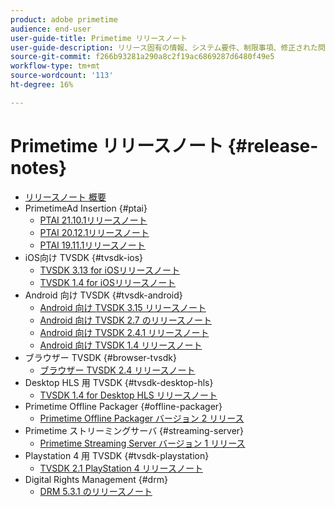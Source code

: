 ```yaml
---
product: adobe primetime
audience: end-user
user-guide-title: Primetime リリースノート
user-guide-description: リリース固有の情報、システム要件、制限事項、修正された問題、既知の問題を示します。
source-git-commit: f266b93281a290a8c2f19ac6869287d6480f49e5
workflow-type: tm+mt
source-wordcount: '113'
ht-degree: 16%

---
```



# Primetime リリースノート {#release-notes}

+ [リリースノート 概要](home.md)
+ PrimetimeAd Insertion {#ptai}
   + [PTAI 21.10.1リリースノート](ptai-21x-release-notes.md)
   + [PTAI 20.12.1リリースノート](ptai-20x-release-notes.md)
   + [PTAI 19.11.1リリースノート](ptai-19x-release-notes.md)
+ iOS向け TVSDK {#tvsdk-ios}
   + [TVSDK 3.13 for iOSリリースノート](tvsdk-3x-ios.md)
   + [TVSDK 1.4 for iOSリリースノート](tvsdk-1-4-ios.md)
+ Android 向け TVSDK {#tvsdk-android}
   + [Android 向け TVSDK 3.15 リリースノート](tvsdk-3x-android.md)
   + [Android 向け TVSDK 2.7 のリリースノート](tvsdk-27-android.md)
   + [Android 向け TVSDK 2.4.1 リリースノート](tvsdk-24-android.md)
   + [Android 向け TVSDK 1.4 リリースノート](tvsdk-1-4-android.md)
+ ブラウザー TVSDK {#browser-tvsdk}
   + [ブラウザー TVSDK 2.4 リリースノート](tvsdk-24-browser.md)
+ Desktop HLS 用 TVSDK {#tvsdk-desktop-hls}
   + [TVSDK 1.4 for Desktop HLS リリースノート](tvsdk-1-4-desktop-hls.md)
+ Primetime Offline Packager {#offline-packager}
   + [Primetime Offline Packager バージョン 2 リリース](offline-packager-2x-release-note.md)
+ Primetime ストリーミングサーバ {#streaming-server}
   + [Primetime Streaming Server バージョン 1 リリース](primetime-streaming-server-1x.md)
+ Playstation 4 用 TVSDK {#tvsdk-playstation}
   + [TVSDK 2.1 PlayStation 4 リリースノート](tvsdk-21-ps4.md)
+ Digital Rights Management {#drm}
   + [DRM 5.3.1 のリリースノート](drm-531-release-notes.md)
